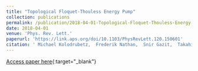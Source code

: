 ```yaml
---
title: "Topological Floquet-Thouless Energy Pump"
collection: publications
permalink: /publication/2018-04-01-Topological-Floquet-Thouless-Energy-Pump
date: 2018-04-01
venue: 'Phys. Rev. Lett.'
paperurl: 'https://link.aps.org/doi/10.1103/PhysRevLett.120.150601'
citation: ' Michael Kolodrubetz,  Frederik Nathan,  Snir Gazit,  Takahiro Morimoto,  Joel Moore, &quot;Topological Floquet-Thouless Energy Pump.&quot; Phys. Rev. Lett., 2018.'
---
```

[Access paper here](https://link.aps.org/doi/10.1103/PhysRevLett.120.150601){:target="_blank"}
